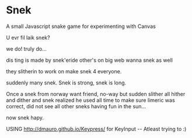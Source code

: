 # Snek
A small Javascript snake game for experimenting with Canvas

U evr fil laik snek? 

we do! truly do... 

dis ting is made by snek'eride 
other's on big web wanna snek as well

they slitherin to work on make snek 4 everyone.

suddenly many snek.
Snek is strong, snek is long. 

Once a snek from norway
want friend, no-way
but sudden slither
all hither and dither
and snek realized he used all time to make sure limeric was correct, did not see all other sneks having fun in the sun... 

now snek hapy.


USING http://dmauro.github.io/Keypress/ for KeyInput -- Atleast trying to  :)

